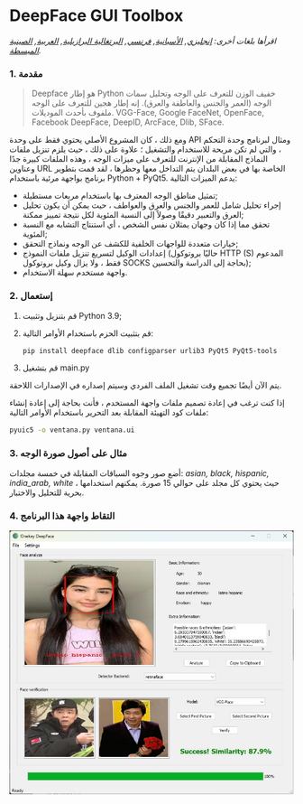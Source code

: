 # DeepFace GUI Toolbox



*اقرأها بلغات أخرى: [إنجليزي](README.md), [الأسبانية](README_es.md), [فرنسي](README_fr.md), [البرتغالية البرازيلية](README_pt-BR.md), [العربية](README_ar.md), [الصينية المبسطة](README_zh-CN.md).*

### 1. مقدمة

> Deepface هو إطار Python خفيف الوزن للتعرف على الوجه وتحليل سمات الوجه (العمر والجنس والعاطفة والعرق). إنه إطار هجين للتعرف على الوجه ملفوف بأحدث الموديلات. VGG-Face, Google FaceNet, OpenFace, Facebook DeepFace, DeepID, ArcFace, Dlib, SFace.

ومع ذلك ، كان المشروع الأصلي يحتوي فقط على وحدة API ومثال لبرنامج وحدة التحكم ، والتي لم تكن مريحة للاستخدام والتشغيل ؛ علاوة على ذلك ، حيث يلزم تنزيل ملفات النماذج المقابلة من الإنترنت للتعرف على ميزات الوجه ، وهذه الملفات كبيرة جدًا وعناوين URL الخاصة بها في بعض البلدان يتم التداخل معها وحظرها ، لقد قمت بتطوير برنامج بواجهة مرئية باستخدام Python + PyQt5. يدعم الميزات التالية:

- تمثيل مناطق الوجه المعترف بها باستخدام مربعات مستطيلة; 
- إجراء تحليل شامل للعمر والجنس والعرق والعواطف ، حيث يمكن أن يكون تحليل العرق والتعبير دقيقًا وصولاً إلى النسبة المئوية لكل نتيجة تمييز ممكنة;
- تحقق مما إذا كان وجهان يمثلان نفس الشخص ، أي استنتاج التشابه مع النسبة المئوية;
- خيارات متعددة للواجهات الخلفية للكشف عن الوجه ونماذج التحقق;
- إعدادات الوكيل لتسريع تنزيل ملفات النموذج (حاليًا بروتوكول HTTP (S) المدعوم فقط ، ولا يزال وكيل بروتوكول SOCKS بحاجة إلى الدراسة والتحسين);
- واجهة مستخدم سهلة الاستخدام.

### 2. إستعمال

1. قم بتنزيل وتثبيت Python 3.9;

2. قم بتثبيت الحزم باستخدام الأوامر التالية:

   ```bash
   pip install deepface dlib configparser urlib3 PyQt5 PyQt5-tools
   ```

3. قم بتشغيل main.py

يتم الآن أيضًا تجميع وقت تشغيل الملف الفردي وسيتم إصداره في الإصدارات اللاحقة.

إذا كنت ترغب في إعادة تصميم ملفات واجهة المستخدم ، فأنت بحاجة إلى إعادة إنشاء ملفات كود التهيئة المقابلة بعد التحرير باستخدام الأوامر التالية:

```bash
pyuic5 -o ventana.py ventana.ui
```

### 3. مثال على أصول صورة الوجه

أضع صور وجوه السباقات المقابلة في خمسة مجلدات: *asian, black, hispanic, india_arab, white* ، حيث يحتوي كل مجلد على حوالي 15 صورة. يمكنهم استخدامها بحرية للتحليل والاختبار.

### 4. التقاط واجهة هذا البرنامج

![](scrshot.jpg)
